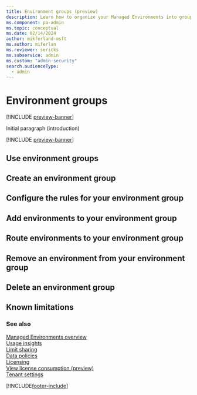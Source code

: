 ```yaml
---
title: Environment groups (preview)
description: Learn how to organize your Managed Environments into groups and govern them in bulk with rules.
ms.component: pa-admin
ms.topic: conceptual
ms.date: 02/14/2024
author: mikferland-msft
ms.author: miferlan
ms.reviewer: sericks
ms.subservice: admin
ms.custom: "admin-security"
search.audienceType: 
  - admin
---
```

# Environment groups

[!INCLUDE [preview-banner](~/../shared-content/shared/preview-includes/preview-banner.md)]

Initial paragraph (introduction)

[!INCLUDE [preview-banner](~/../shared-content/shared/preview-includes/preview-banner.md)]

## Use environment groups



## Create an environment group



## Configure the rules for your environment group



## Add environments to your environment group



## Route environments to your environment group



## Remove an environment from your environment group



## Delete an environment group



## Known limitations


### See also

[Managed Environments overview](managed-environment-overview.md)  <br /> 
[Usage insights](managed-environment-usage-insights.md)  <br />
[Limit sharing](managed-environment-sharing-limits.md)  <br />
[Data policies](managed-environment-data-policies.md) <br />
[Licensing](managed-environment-licensing.md)  <br />
[View license consumption (preview)](view-license-consumption-issues.md) <br />
[Tenant settings](tenant-settings.md)


[!INCLUDE[footer-include](../includes/footer-banner.md)]